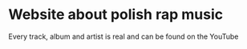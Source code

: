 # Website about polish rap music
Every track, album and artist is real and can be found on the YouTube